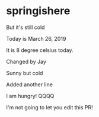 # springishere
But it's still cold

Today is March 26, 2019

It is 8 degree celsius today.

Changed by Jay

Sunny but cold

Added another line

I am hungry!
QQQQ

I'm not going to let you edit this PR!
